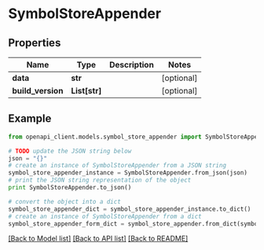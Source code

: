 # SymbolStoreAppender


## Properties

Name | Type | Description | Notes
------------ | ------------- | ------------- | -------------
**data** | **str** |  | [optional] 
**build_version** | **List[str]** |  | [optional] 

## Example

```python
from openapi_client.models.symbol_store_appender import SymbolStoreAppender

# TODO update the JSON string below
json = "{}"
# create an instance of SymbolStoreAppender from a JSON string
symbol_store_appender_instance = SymbolStoreAppender.from_json(json)
# print the JSON string representation of the object
print SymbolStoreAppender.to_json()

# convert the object into a dict
symbol_store_appender_dict = symbol_store_appender_instance.to_dict()
# create an instance of SymbolStoreAppender from a dict
symbol_store_appender_form_dict = symbol_store_appender.from_dict(symbol_store_appender_dict)
```
[[Back to Model list]](../README.md#documentation-for-models) [[Back to API list]](../README.md#documentation-for-api-endpoints) [[Back to README]](../README.md)


